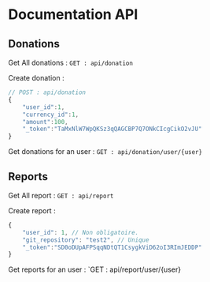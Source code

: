 # Documentation API

## Donations

Get All donations : 
`GET : api/donation`

Create donation : 
```javascript
// POST : api/donation
{
	"user_id":1,
	"currency_id":1,
	"amount":100,
	"_token":"TaMxNlW7WpQKSz3qQAGCBP7Q7ONkCIcgCikO2vJU"
}
```

Get donations for an user : 
`GET : api/donation/user/{user}`

## Reports

Get All report : 
`GET : api/report`

Create report :
```javascript
{
	"user_id": 1, // Non obligatoire.
	"git_repository": "test2", // Unique
	"_token":"SD0oDUpAFPSqqNDtQT1CsygkViD62oI3RImJEDDP"
}
```

Get reports for an user :
`GET : api/report/user/{user}
